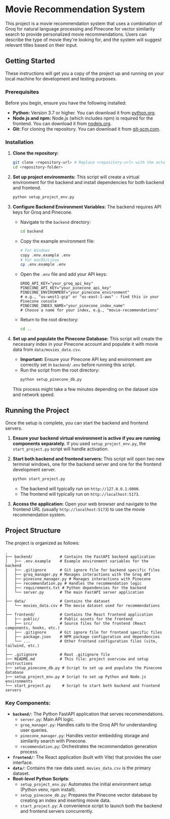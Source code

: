 # Movie Recommendation System

This project is a movie recommendation system that uses a combination of Groq for natural language processing and Pinecone for vector similarity search to provide personalized movie recommendations. Users can describe the type of movie they're looking for, and the system will suggest relevant titles based on their input.

## Getting Started

These instructions will get you a copy of the project up and running on your local machine for development and testing purposes.

### Prerequisites

Before you begin, ensure you have the following installed:

*   **Python:** Version 3.7 or higher. You can download it from [python.org](https://www.python.org/downloads/).
*   **Node.js and npm:** Node.js (which includes npm) is required for the frontend. You can download it from [nodejs.org](https://nodejs.org/).
*   **Git:** For cloning the repository. You can download it from [git-scm.com](https://git-scm.com/downloads).

### Installation

1.  **Clone the repository:**
    ```bash
    git clone <repository-url> # Replace <repository-url> with the actual URL
    cd <repository-folder>
    ```

2.  **Set up project environments:**
    This script will create a virtual environment for the backend and install dependencies for both backend and frontend.
    ```bash
    python setup_project_env.py
    ```

3.  **Configure Backend Environment Variables:**
    The backend requires API keys for Groq and Pinecone.
    *   Navigate to the `backend` directory:
        ```bash
        cd backend
        ```
    *   Copy the example environment file:
        ```bash
        # For Windows
        copy .env.example .env
        # For macOS/Linux
        cp .env.example .env
        ```
    *   Open the `.env` file and add your API keys:
        ```
        GROQ_API_KEY="your_groq_api_key"
        PINECONE_API_KEY="your_pinecone_api_key"
        PINECONE_ENVIRONMENT="your_pinecone_environment"
        # e.g., "us-west1-gcp" or "us-east-1-aws" - find this in your Pinecone console
        PINECONE_INDEX_NAME="your_pinecone_index_name"
        # Choose a name for your index, e.g., "movie-recommendations"
        ```
    *   Return to the root directory:
        ```bash
        cd ..
        ```

4.  **Set up and populate the Pinecone Database:**
    This script will create the necessary index in your Pinecone account and populate it with movie data from `data/movies_data.csv`.
    *   **Important:** Ensure your Pinecone API key and environment are correctly set in `backend/.env` before running this script.
    *   Run the script from the root directory:
        ```bash
        python setup_pinecone_db.py
        ```
    This process might take a few minutes depending on the dataset size and network speed.

## Running the Project

Once the setup is complete, you can start the backend and frontend servers.

1.  **Ensure your backend virtual environment is active if you are running components separately.** If you used `setup_project_env.py`, the `start_project.py` script will handle activation.

2.  **Start both backend and frontend servers:**
    This script will open two new terminal windows, one for the backend server and one for the frontend development server.
    ```bash
    python start_project.py
    ```
    *   The backend will typically run on `http://127.0.0.1:8000`.
    *   The frontend will typically run on `http://localhost:5173`.

3.  **Access the application:**
    Open your web browser and navigate to the frontend URL (usually `http://localhost:5173`) to use the movie recommendation system.

## Project Structure

The project is organized as follows:

```
.
├── backend/            # Contains the FastAPI backend application
│   ├── .env.example    # Example environment variables for the backend
│   ├── .gitignore      # Git ignore file for backend specific files
│   ├── groq_manager.py # Manages interactions with the Groq API
│   ├── pinecone_manager.py # Manages interactions with Pinecone
│   ├── recommendation.py # Handles the recommendation logic
│   ├── requirements.txt # Python dependencies for the backend
│   └── server.py       # The main FastAPI server application
│
├── data/               # Contains the dataset
│   └── movies_data.csv # The movie dataset used for recommendations
│
├── frontend/           # Contains the React frontend application
│   ├── public/         # Public assets for the frontend
│   ├── src/            # Source files for the frontend (React components, hooks, etc.)
│   ├── .gitignore      # Git ignore file for frontend specific files
│   ├── package.json    # NPM package configuration and dependencies
│   └── ...             # Other frontend configuration files (vite, tailwind, etc.)
│
├── .gitignore          # Root .gitignore file
├── README.md           # This file: project overview and setup instructions
├── setup_pinecone_db.py # Script to set up and populate the Pinecone database
├── setup_project_env.py # Script to set up Python and Node.js environments
└── start_project.py     # Script to start both backend and frontend servers
```

### Key Components:

*   **`backend/`**: The Python FastAPI application that serves recommendations.
    *   `server.py`: Main API logic.
    *   `groq_manager.py`: Handles calls to the Groq API for understanding user queries.
    *   `pinecone_manager.py`: Handles vector embedding storage and similarity search with Pinecone.
    *   `recommendation.py`: Orchestrates the recommendation generation process.
*   **`frontend/`**: The React application (built with Vite) that provides the user interface.
*   **`data/`**: Contains the raw data used. `movies_data.csv` is the primary dataset.
*   **Root-level Python Scripts**:
    *   `setup_project_env.py`: Automates the initial environment setup (Python venv, npm install).
    *   `setup_pinecone_db.py`: Prepares the Pinecone vector database by creating an index and inserting movie data.
    *   `start_project.py`: A convenience script to launch both the backend and frontend servers concurrently.
